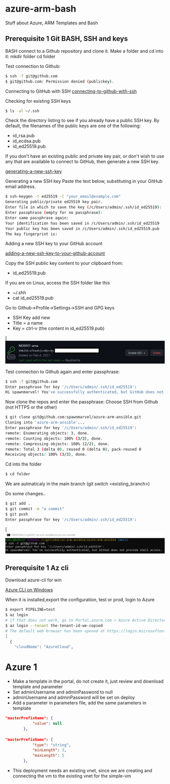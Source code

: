 # azure-arm-bash
Stuff about Azure, ARM Templates and Bash

## Prerequisite 1 Git BASH, SSH and keys

BASH connect to a Github repository and clone it.
Make a folder and cd into it:
mkdir folder
cd folder

Test connection to Github:
```sh
$ ssh -T git@github.com
$ git@github.com: Permission denied (publickey).
```

Connecting to GitHub with SSH
[connecting-to-github-with-ssh](https://docs.github.com/en/github/authenticating-to-github/connecting-to-github-with-ssh)

Checking for existing SSH keys
```sh
$ ls -al ~/.ssh
```
Check the directory listing to see if you already have a public SSH key. By default, the filenames of the public keys are one of the following:
* id_rsa.pub
* id_ecdsa.pub
* id_ed25519.pub

If you don't have an existing public and private key pair, or don't wish to use any that are available to connect to GitHub, then generate a new SSH key.

[generating-a-new-ssh-key](https://docs.github.com/en/github/authenticating-to-github/generating-a-new-ssh-key-and-adding-it-to-the-ssh-agent#adding-your-ssh-key-to-the-ssh-agent)

Generating a new SSH key
Paste the text below, substituting in your GitHub email address.

```sh
$ ssh-keygen -t ed25519 -C "your_email@example.com"
Generating public/private ed25519 key pair.
Enter file in which to save the key (/c/Users/admin/.ssh/id_ed25519):
Enter passphrase (empty for no passphrase):
Enter same passphrase again:
Your identification has been saved in /c/Users/admin/.ssh/id_ed25519
Your public key has been saved in /c/Users/admin/.ssh/id_ed25519.pub
The key fingerprint is:
```

Adding a new SSH key to your GitHub account

[adding-a-new-ssh-key-to-your-github-account](https://docs.github.com/en/github/authenticating-to-github/adding-a-new-ssh-key-to-your-github-account)

Copy the SSH public key content to your clipboard from:
* id_ed25519.pub

If you are on Linux, access the SSH folder like this
* ~/.shh
* cat id_ed25519.pub

Go to Github->Profile->Settings->SSH and GPG keys
* SSH Key add new
* Title = a name
* Key = ctrl-v (the content in id_ed25519.pub)

[![Screenshot](x_ssh_key_1.jpg)

Test connection to Github again and enter passphrase:
```sh
$ ssh -T git@github.com
Enter passphrase for key '/c/Users/admin/.ssh/id_ed25519':
Hi spawnmarvel! You've successfully authenticated, but GitHub does not provide shell access.
```

Now clone the repos and enter the passphrase:
Choose SSH from Github (not HTTPS or the other)

```sh
$ git clone git@github.com:spawnmarvel/azure-arm-ansible.git
Cloning into 'azure-arm-ansible'...
Enter passphrase for key '/c/Users/admin/.ssh/id_ed25519':
remote: Enumerating objects: 3, done.
remote: Counting objects: 100% (3/3), done.
remote: Compressing objects: 100% (2/2), done.
remote: Total 3 (delta 0), reused 0 (delta 0), pack-reused 0
Receiving objects: 100% (3/3), done.
```

Cd into the folder
```sh
$ cd folder
```

We are autmaticaly in the main branch (git switch <existing_branch>)

Do some changes..
```sh
$ git add .
$ git commit -m "a commit"
$ git push
Enter passphrase for key '/c/Users/admin/.ssh/id_ed25519':

```
[![Screenshot](x_git_bash.jpg)

## Prerequisite 1  Az cli
Download azure-cli for win

[Azure CLI on Windows](https://docs.microsoft.com/en-us/cli/azure/install-azure-cli-windows?tabs=azure-cli)

When it is installed,export the configuration, test or prod, login to Azure

```sh
$ export PIPELINE=test
$ az login
# if that does not work, go to Portal.azure.com > Azure Active Directory > Properties and you will see the tenant id, cp it
$ az login --tenant the-tenant-id-we-copied
# The default web browser has been opened at https://login.microsoftonline.com/the-tenant-id-we-copied
[
  {
    "cloudName": "AzureCloud",
```
# Azure 1

* Make a template in the portal, do not create it, just review and download template and parameter
* Set adminUsername and adminPassword to null
* adminUsername and adminPassword will be set on deploy
* Add a parameter in parameters file, add the same parameters in template
```json
"masterPrefixName": {
            "value": null
        },
        
"masterPrefixName": {
            "type": "string",
            "minLength": 3,
            "maxLength": 5
        },
```
* This deployment needs an existing vnet, since we are creating and connecting the vm to the existing vnet for the simple-vm
















